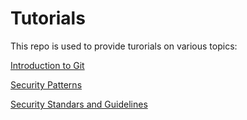 # Tutorials

This repo is used to provide turorials on various topics:
<!--stackedit_data:
eyJoaXN0b3J5IjpbLTcwNDY0NzQ4NF19
-->


[Introduction to Git](git_tutorial.md)

[Security Patterns](security_patterns.md)

[Security Standars and Guidelines](security_standars_guidelines.md)
